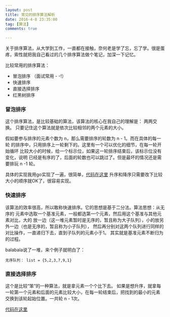 ```yaml
---
layout: post
title: 常见的排序算法解析
date: 2016-4-8 23:35:00
tag: [算法]
comments: true

---
```



关于排序算法，从大学到工作，一直都在接触，奈何老是学了忘，忘了学。很是蛋疼，索性就把我自己看过的几个排序算法做个笔记，加深一下记忆。

比较常用的排序算法：

- 冒泡排序 （面试常用 - -!）
- 快速排序
- 直接选择排序
- 红黑树排序

<!-- more -->


### 冒泡排序

这个排序算法，是比较基础的算法，该算法的核心在我自己的理解是： 两两交换。
只要记住这个算法就是依次比较相邻的两个元素的大小。

假如要参与排序的元素个数为 n，那么需要排序的轮数为 n - 1。而在具体的每一轮
的排序中，只用排序上一轮剩下的。这里有一个可以优化的细节，在每一轮开始循环
比较大小的时候，给一个标示位，如果这一轮排序结束后，该标示位没有变化，说明
已经是有序的了，后面的轮数也可以跳过了。但是最坏的情况还是需要排玩 n -1 轮。

具体的实现我用go实现了一遍，很简单，[代码在这里](https://github.com/shuimu98/domi-lab/blob/master/golang/sort.go#L6)
升序和降序只需要改下比较大小的顺序就OK了，很容易实现。

### 快速排序

该算法的效率很高，所以敢称快速排序。它的思想是基于二分法。算法思想：从无序的
元素中选取一个基准元素，一般都选第一个元素，然后用这个基准与其他元素对比，大的
放一边（这一堆元素暂时是无序的，暂且称为大子队列），小的放另外一边（也是无序的，暂且称为小子队列），
然后再分别对这两个队列进行同样的对比操作，一直递归下去，直到子队列的元素小于1。
其实就是基准元素不断归为的过程。

balabala说了一堆，来个例子就明白了：

	无序队列： list = {5,2,3,7,9,1}

### 直接选择排序

这个是比较“笨”的一种算法，就是拿元素一个个比下去。
如果是想升序，就拿每一轮第一个元素和后面的元素比较大小，在每一轮结束后，把找到的最小的元素
交换到该轮起始位置。一共轮 n - 1次。

[代码在这里](https://github.com/shuimu98/domi-lab/blob/master/golang/sort.go#L66)